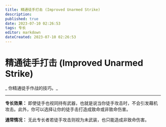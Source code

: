 ```yaml
---
title: 精通徒手打击 (Improved Unarmed Strike)
description: 
published: true
date: 2023-07-10 02:26:53
tags: 专长
editor: markdown
dateCreated: 2023-07-10 02:26:53
---
```


# 精通徒手打击 (Improved Unarmed Strike)

_ 你精通徒手作战的技巧。_

* * *

**专长效果：** 即使徒手也视同持有武器，也就是说当你徒手攻击时，不会引发藉机攻击。此外，你可以选择让你的徒手击打造成致命或非致命伤害。

**通常情况：** 无此专长者若徒手攻击则视为未武装，也只能造成非致命伤害。

